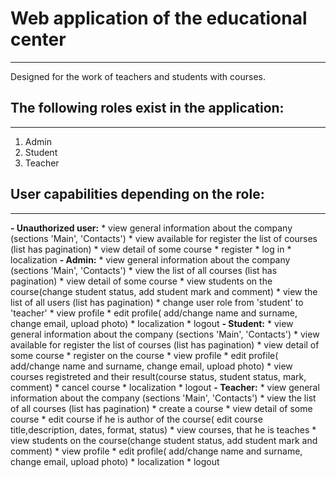 # Web application of the educational center
____
Designed for the work of teachers and students with courses.
## The following roles exist in the application:
____
1. Admin
2. Student
3. Teacher
## User capabilities depending on the role:
____
__- Unauthorized user:__
    * view general information about the company (sections 'Main', 'Contacts')
    * view available for register the list of courses (list has pagination)
    * view detail of some course
    * register
    * log in
    * localization
__- Admin:__
    * view general information about the company (sections 'Main', 'Contacts')
    * view the list of all courses (list has pagination)
    * view detail of some course
    * view students on the course(change student status, add student mark and comment)
    * view the list of all users (list has pagination)
    * change user role from 'student' to 'teacher'
    * view profile
    * edit profile( add/change name and surname, change email, upload photo)
    * localization
    * logout
__- Student:__
    * view general information about the company (sections 'Main', 'Contacts')
    * view available for register the list of courses (list has pagination)
    * view detail of some course
    * register on the course
    * view profile
    * edit profile( add/change name and surname, change email, upload photo)
    * view courses registreted and their result(course status, student status, mark, comment)
    * cancel course
    * localization
    * logout
__- Teacher:__
    * view general information about the company (sections 'Main', 'Contacts')
    * view the list of all courses (list has pagination)
    * create a course
    * view detail of some course
    * edit course if he is author of the course( edit course title,description, dates, format, status)
    * view courses, that he is teaches
    * view students on the course(change student status, add student mark and comment)
    * view profile
    * edit profile( add/change name and surname, change email, upload photo)
    * localization
    * logout
